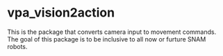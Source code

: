 # vpa_vision2action
This is the package that converts camera input to movement commands. The goal of this package is to be inclusive to all now or furture SNAM robots.